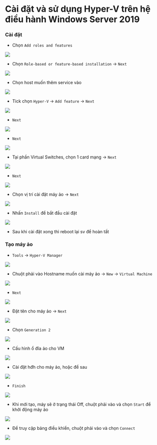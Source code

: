 # Cài đặt và sử dụng Hyper-V trên hệ điều hành Windows Server 2019

### Cài đặt

- Chọn ```Add roles and features```

![](./images/hyper_step_1.png)

- Chọn ```Role-based or feature-based installation``` -> ```Next```

![](./images/hyper_step_2.png)

- Chọn host muốn thêm service vào

![](./images/hyper_step_3.png)

- Tick chọn ```Hyper-V``` -> ```Add feature``` -> ```Next```

![](./images/hyper_step_4.png)

- ```Next```

![](./images/hyper_step_5.png)

- ```Next```

![](./images/hyper_step_6.png)

- Tại phần Virtual Switches, chọn 1 card mạng -> ```Next```

![](./images/hyper_step_7.png)

- ```Next```

![](./images/hyper_step_8.png)

- Chọn vị trí cài đặt máy ảo -> ```Next```

![](./images/hyper_step_9.png)

- Nhấn ```Install``` để bắt đầu cài đặt

![](./images/hyper_step_10.png)

- Sau khi cài đặt xong thì reboot lại sv để hoàn tất

### Tạo máy ảo

- ```Tools``` -> ```Hyper-V Manager```

![](./images/hyper_step_11.png)

- Chuột phải vào Hostname muốn cài máy ảo -> ```New``` -> ```Virtual Machine```

![](./images/hyper_step_12.png)

- ```Next```

![](./images/hyper_step_13.png)

- Đặt tên cho máy ảo -> ```Next```

![](./images/hyper_step_14.png)

- Chọn ```Generation 2```

![](./images/hyper_step_15.png)

- Cấu hình ổ đĩa ảo cho VM

![](./images/hyper_step_16.png)

- Cài đặt hđh cho máy ảo, hoặc để sau

![](./images/hyper_step_17.png)

- ```Finish```

![](./images/hyper_step_18.png)

- Khi mới tạo, máy sẽ ở trạng thái Off, chuột phải vào và chọn ```Start``` để khởi động máy ảo

![](./images/hyper_step_19.png)

- Để truy cập bảng điều khiển, chuột phải vào và chọn ```Connect```

![](./images/hyper_step_20.png)

